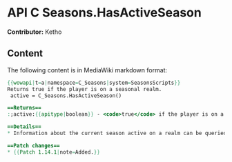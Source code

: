 # API C Seasons.HasActiveSeason

**Contributor:** Ketho

## Content

The following content is in MediaWiki markdown format:

```mediawiki
{{wowapi|t=a|namespace=C_Seasons|system=SeasonsScripts}}
Returns true if the player is on a seasonal realm.
 active = C_Seasons.HasActiveSeason()

==Returns==
:;active:{{apitype|boolean}} - <code>true</code> if the player is on a seasonal realm, otherwise <code>false</code>.

==Details==
* Information about the current season active on a realm can be queried via [[API_C_Seasons.GetActiveSeason|C_Seasons.GetActiveSeason]].

==Patch changes==
* {{Patch 1.14.1|note=Added.}}
```